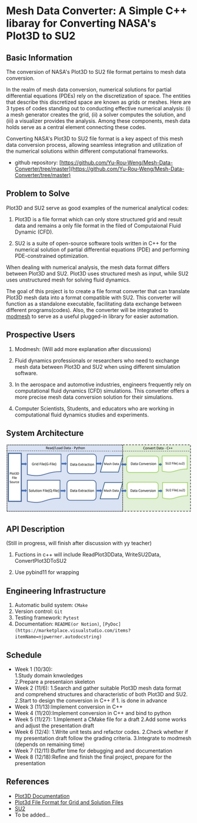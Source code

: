 # Mesh Data Converter: A Simple C++ libaray for Converting NASA's Plot3D to SU2


## Basic Information

The conversion of NASA's Plot3D to SU2 file format pertains to mesh data conversion.

In the realm of mesh data conversion, numerical solutions for partial differential
equations (PDEs) rely on the discretization of space. The entities that describe this
discretized space are known as grids or meshes.  Here are 3 types of codes standing out 
to conducting effective numerical analysis: (i) a mesh generator creates the grid, (ii) 
a solver computes the solution, and (iii) a visualizer provides the analysis. Among these 
components, mesh data holds serve as a central element connecting these codes.

Converting NASA's Plot3D to SU2 file format is a key aspect of this mesh data conversion 
process, allowing seamless integration and utilization of the numerical solutions within 
different computational frameworks.

* github repository: [https://github.com/Yu-Rou-Weng/Mesh-Data-Converter/tree/master](https://github.com/Yu-Rou-Weng/Mesh-Data-Converter/tree/master)

## Problem to Solve

Plot3D and SU2 serve as good examples of the numerical analytical codes:

1. Plot3D is a file format which can only store structured grid and result data and 
  remains a only file format in the filed of Computaional Fluid Dynamic (CFD).

2. SU2 is a suite of open-source software tools written in C++ for the numerical solution 
  of partial differential equations (PDE) and performing PDE-constrained optimization.

When dealing with numerical analysis, the mesh data format differs between Plot3D and SU2. 
Plot3D uses structured mesh as input, while SU2 uses unstructured mesh for solving fluid dynamics.

The goal of this project is to create a file format converter that can translate Plot3D mesh data 
into a format compatible with SU2. This converter will function as a standalone executable, facilitating data exchange between different programs(codes). Also, the converter will be integrated to [modmesh](https://github.com/solvcon/modmesh) to serve as a useful plugged-in library for easier automation.

## Prospective Users

1. Modmesh: (Will add more explanation after discussions)

2. Fluid dynamics professionals or researchers who need to exchange mesh data between Plot3D and SU2 when using different simulation software.

3. In the aerospace and automotive industries, engineers frequently rely on computational fluid dynamics (CFD) simulations. This converter offers a more precise mesh data conversion solution 
for their simulations.

4. Computer Scientists, Students, and educators who are working in computational fluid dynamics studies and experiments.

## System Architecture

![image](https://github.com/Yu-Rou-Weng/Mesh-Data-Converter/blob/try/project/Yu-Rou-Weng/image/flow600.jpg)

## API Description

(Still in progress, will finish after discussion with yy teacher)

1. Fuctions in c++ will include ReadPlot3DData, WriteSU2Data, ConvertPlot3DToSU2

2. Use pybind11 for wrapping

## Engineering Infrastructure

1. Automatic build system: `CMake`
2. Version control: `Git`
3. Testing framework: `Pytest`
4. Documentation: `README(or Notion)`, `[PyDoc](https://marketplace.visualstudio.com/items?itemName=njpwerner.autodocstring)`

## Schedule

* Week 1 (10/30):  
1.Study domain knwoledges  
2.Prepare a presentaion skeleton
* Week 2 (11/6):  1.Search and gather suitable Plot3D mesh data format and comprehend structures and characteristic of both Plot3D and SU2.  2.Start to design the conversion in C++ if 1. is done in advance
* Week 3 (11/13):Implement conversion in C++
* Week 4 (11/20):Implement conversion in C++ and bind to python
* Week 5 (11/27):
         1.Implement a CMake file for a draft 
         2.Add some works and adjust the presentation draft
* Week 6 (12/4):
         1.Write unit tests and refactor codes.
         2.Check whether if my presentation draft follow the grading criteria.
         3.Integrate to modmesh (depends on remaining time)
* Week 7 (12/11):Buffer time for debugging and and documentation
* Week 8 (12/18):Refine and finish the final project, prepare for the presentation

## References

- [Plot3D Documentation](https://nasa.github.io/Plot3D_utilities/_build/html/)
- [Plot3d File Format for Grid and Solution Files](https://www.grc.nasa.gov/www/wind/valid/plot3d.html)
- [SU2](https://su2code.github.io/)
- To be added…
